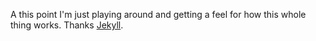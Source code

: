 A this point I'm just playing around and getting a feel for how this whole thing works. Thanks [Jekyll](http://jekyllrb.com). 
